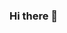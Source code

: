 ### Hi there 👋

<!--
**HCYT/HCYT** is a ✨ _special_ ✨ repository because its `README.md` (this file) appears on your GitHub profile.

Hello! 👋
I love creating and have rich experience in turning ideas into actual products. Currently, I work as a product manager who has a solid understanding of programming and development. I can effectively communicate with engineers to coordinate and manage project timelines, ensuring that the product is completed within the allotted time frame and meets the needs of customers. I'm also committed to continuous learning to expand my skills and knowledge and further develop myself.

Here are some thoughts to help you get to know me better:

🔭 I'm currently working on a project that generates high-quality content and has released an NPM package for it.
🌱 I'm learning about the application of machine learning and artificial intelligence and plan to apply them to my next product.
👯 I'm looking forward to collaborating with other product managers and developers to better understand and respond to changes in the market and technology.
💬 Please feel free to ask me any questions related to product management and software development.
📫 You can contact me through my LinkedIn page.
😄 Pronouns: he/him.
⚡ Fun fact: I used to be an engineer and still occasionally develop.


你好！👋
我熱愛創造，對於將想法轉化為實際產品有著豐富的經驗，我現在是一名產品經理，我瞭解程式設計和開發，也能夠與工程師溝通，從而協調和管理項目進度，確保產品在時限內完成並達到客戶的需求。我也致力於不斷學習，以擴大技能和知識，進一步提升自己。

以下是一些想法，讓你更了解我：

🔭 我目前正在進行一些專案，用於產生優質文案，並且有一部分釋出 NPM 套件
🌱 我正在學習機器學習和人工智慧的應用，並將其應用於我的下一個產品。
👯 我期待與其他產品經理和開發人員合作，從而更好地了解和應對市場和技術的變化。
💬 歡迎向我詢問任何與產品和程式開發相關的問題。
📫 要聯繫我，請通過我的 LinkedIn 頁面進行聯繫。
😄 代名詞：他/他們。
⚡ 有趣的事實：我曾經是一名工程師，現在偶爾也會開發。
